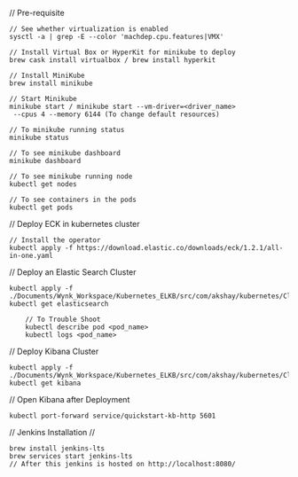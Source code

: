 // Pre-requisite
    
    // See whether virtualization is enabled
    sysctl -a | grep -E --color 'machdep.cpu.features|VMX'
    
    // Install Virtual Box or HyperKit for minikube to deploy
    brew cask install virtualbox / brew install hyperkit
    
    // Install MiniKube
    brew install minikube
    
    // Start Minikube
    minikube start / minikube start --vm-driver=<driver_name>
     --cpus 4 --memory 6144 (To change default resources)
    
    // To minikube running status
    minikube status
    
    // To see minikube dashboard
    minikube dashboard
    
    // To see minikube running node
    kubectl get nodes
    
    // To see containers in the pods
    kubectl get pods
    
// Deploy ECK in kubernetes cluster

    // Install the operator
    kubectl apply -f https://download.elastic.co/downloads/eck/1.2.1/all-in-one.yaml
    
// Deploy an Elastic Search Cluster
    
    kubectl apply -f ./Documents/Wynk_Workspace/Kubernetes_ELKB/src/com/akshay/kubernetes/Clusters/ESCluster/es.yml
    kubectl get elasticsearch
        
        // To Trouble Shoot
        kubectl describe pod <pod_name>
        kubectl logs <pod_name>
    
//  Deploy Kibana Cluster 
 
    kubectl apply -f ./Documents/Wynk_Workspace/Kubernetes_ELKB/src/com/akshay/kubernetes/Clusters/KibanaCluster/kibana.yml
    kubectl get kibana
    
// Open Kibana after Deployment

    kubectl port-forward service/quickstart-kb-http 5601  
    
// Jenkins Installation //

    brew install jenkins-lts
    brew services start jenkins-lts
    // After this jenkins is hosted on http://localhost:8080/
    
    
      